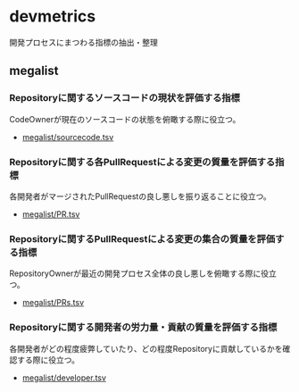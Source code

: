 # devmetrics

開発プロセスにまつわる指標の抽出・整理

## megalist

### Repositoryに関するソースコードの現状を評価する指標

CodeOwnerが現在のソースコードの状態を俯瞰する際に役立つ。

- [megalist/sourcecode.tsv](megalist/sourcecode.tsv)

### Repositoryに関する各PullRequestによる変更の質量を評価する指標

各開発者がマージされたPullRequestの良し悪しを振り返ることに役立つ。

- [megalist/PR.tsv](megalist/PR.tsv)

### Repositoryに関するPullRequestによる変更の集合の質量を評価する指標

RepositoryOwnerが最近の開発プロセス全体の良し悪しを俯瞰する際に役立つ。

- [megalist/PRs.tsv](megalist/PRs.tsv)

### Repositoryに関する開発者の労力量・貢献の質量を評価する指標

各開発者がどの程度疲弊していたり、どの程度Repositoryに貢献しているかを確認する際に役立つ。

- [megalist/developer.tsv](megalist/developer.tsv)